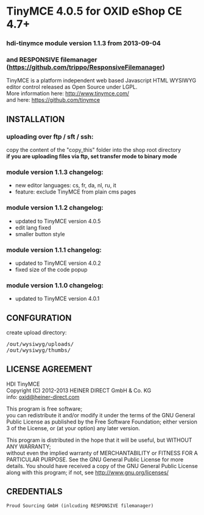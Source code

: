 # TinyMCE 4.0.5 for OXID eShop CE  4.7+

### hdi-tinymce module version 1.1.3 from 2013-09-04
### and RESPONSIVE filemanager (https://github.com/trippo/ResponsiveFilemanager)

TinyMCE is a platform independent web based Javascript HTML WYSIWYG editor control released as Open Source under LGPL.  
More information here: http://www.tinymce.com/  
and here: https://github.com/tinymce

## INSTALLATION

### uploading over ftp / sft / ssh:
copy the content of the "copy_this" folder into the shop root directory  
**if you are uploading files via ftp, set transfer mode to binary mode**

### module version 1.1.3 changelog:
* new editor languages: cs, fr, da, nl, ru, it
* feature: exclude TinyMCE from plain cms pages

### module version 1.1.2 changelog:
* updated to TinyMCE version 4.0.5
* edit lang fixed
* smaller button style

### module version 1.1.1 changelog:
* updated to TinyMCE version 4.0.2
* fixed size of the code popup

### module version 1.1.0 changelog:
* updated to TinyMCE version 4.0.1


## CONFGURATION
create upload directory:
<pre>
/out/wysiwyg/uploads/
/out/wysiwyg/thumbs/
</pre>


## LICENSE AGREEMENT 

   HDI TinyMCE  
   Copyright (C) 2012-2013  HEINER DIRECT GmbH & Co. KG  
   info:  oxid@heiner-direct.com  
  
   This program is free software;  
   you can redistribute it and/or modify it under the terms of the GNU General Public License as published by the Free Software Foundation;
   either version 3 of the License, or (at your option) any later version.
  
   This program is distributed in the hope that it will be useful, but WITHOUT ANY WARRANTY;  
   without even the implied warranty of MERCHANTABILITY or FITNESS FOR A PARTICULAR PURPOSE. See the GNU General Public License for more details.
   You should have received a copy of the GNU General Public License along with this program; if not, see <http://www.gnu.org/licenses/>
   
   
## CREDENTIALS

	Proud Sourcing GmbH (inlcuding RESPONSIVE filemanager)
